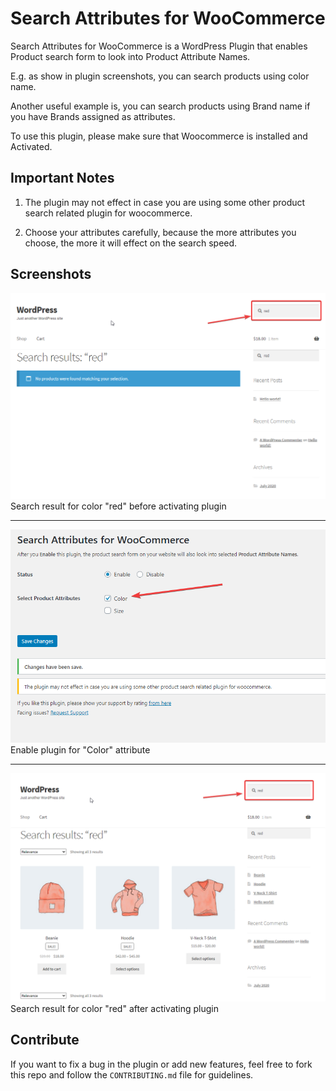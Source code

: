 # Search Attributes for WooCommerce

Search Attributes for WooCommerce is a WordPress Plugin that enables Product search form to look into Product Attribute Names.

E.g. as show in plugin screenshots, you can search products using color name.

Another useful example is, you can search products using Brand name if you have Brands assigned as attributes.

To use this plugin, please make sure that Woocommerce is installed and Activated.

## Important Notes

1. The plugin may not effect in case you are using some other product search related plugin for woocommerce.

2. Choose your attributes carefully, because the more attributes you choose, the more it will effect on the search speed.

## Screenshots

![Search result for color "red" before activating plugin](screenshots/screenshot-1.png 'Search result for color "red" before activating plugin')
Search result for color "red" before activating plugin

---

![Enable plugin for "Color" attribute](screenshots/screenshot-2.png 'Enable plugin for "Color" attribute')
Enable plugin for "Color" attribute

---

![Search result for color "red" after activating plugin](screenshots/screenshot-3.png 'Search result for color "red" after activating plugin')
Search result for color "red" after activating plugin

## Contribute

If you want to fix a bug in the plugin or add new features, feel free to fork this repo and follow the `CONTRIBUTING.md` file for guidelines.
